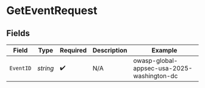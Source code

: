 # GetEventRequest


## Fields

| Field                                      | Type                                       | Required                                   | Description                                | Example                                    |
| ------------------------------------------ | ------------------------------------------ | ------------------------------------------ | ------------------------------------------ | ------------------------------------------ |
| `EventID`                                  | *string*                                   | :heavy_check_mark:                         | N/A                                        | owasp-global-appsec-usa-2025-washington-dc |
